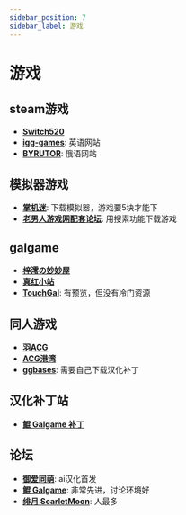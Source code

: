 ```yaml
---
sidebar_position: 7
sidebar_label: 游戏
---
```

# 游戏

## steam游戏

- **[Switch520](https://www.gamer520.com/)**
- **[igg-games](https://igg-games.com/)**: 英语网站
- **[BYRUTOR](https://byrutgame.org/)**: 俄语网站

## 模拟器游戏

- **[掌机迷](https://www.gbarom.cn/moniqi)**: 下载模拟器，游戏要5块才能下
- **[老男人游戏网配套论坛](https://bbs.oldmantvg.net/)**: 用搜索功能下载游戏

## galgame

- **[梓澪の妙妙屋](https://zi0.cc/)**
- **[真红小站](https://www.shinnku.com/)**
- **[TouchGal](https://www.touchgal.us/)**: 有预览，但没有冷门资源

## 同人游戏

- **[羽ACG](https://seve.yugal.cc/)**
- **[ACG港湾](https://www.acggw.me/)**
- **[ggbases](https://www.ggbases.com/)**: 需要自己下载汉化补丁

## 汉化补丁站

- **[鲲 Galgame 补丁](https://www.moyu.moe/)**

## 论坛

- **[御爱同萌](https://www.ai2.moe/)**: ai汉化首发
- **[鲲 Galgame](https://www.kungal.com/)**: 非常先进，讨论环境好
- **[绯月 ScarletMoon](https://bbs.kfpromax.com/index.php)**: 人最多
